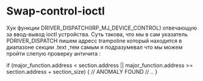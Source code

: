 # Swap-control-ioctl
Хук функции DRIVER_DISPATCH(IRP_MJ_DEVICE_CONTROL) отвечающую за ввод-вывод ioctl устройства.
Суть такова, что мы в сам указатель PDRIVER_DISPATCH пишем адресс trampoline который находится в диапазоне
секции .text ,тем самым я подразумевал что мы можем пройти слепую проверку античита :

if (major_function.address < section.address || 
        major_function.address >= section.address + section_size)
    {
        // ANOMALY FOUND
        // ..
    }
